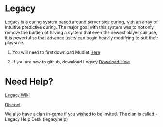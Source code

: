 # Legacy

Legacy is a curing system based around server side curing, with an array of intuitive predictive curing. The major goal with this system was to not only remove the burden of having a system that even the newest player can use, it is powerful so that advance users can begin heavily modifying to suit their playstyle.



1. You will need to first download Mudlet <a href="https://www.mudlet.org/download/"> Here </a>

2. If you are new to github, download Legacy <a href="https://github.com/Legacy-System/Legacy/archive/refs/heads/main.zip"> Download Here</a>.



# Need Help?


<a href="https://github.com/Legacy-System/Legacy/wiki">Legacy Wiki</a>

<a href="https://discord.gg/Vx9CpmTy">Discord</a>

We also have a clan in-game if you wished to be invited. The clan is called - Legacy Help Desk (legacyhelp)
